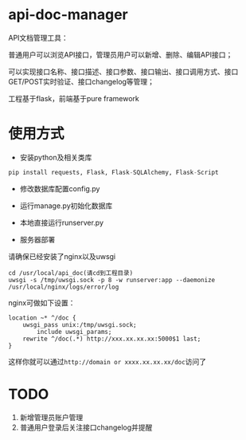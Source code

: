 api-doc-manager
===============
API文档管理工具：

普通用户可以浏览API接口，管理员用户可以新增、删除、编辑API接口；

可以实现接口名称、接口描述、接口参数、接口输出、接口调用方式、接口GET/POST实时验证、接口changelog等管理；

工程基于flask，前端基于pure framework

使用方式
===============
- 安装python及相关类库
```python
pip install requests, Flask, Flask-SQLAlchemy, Flask-Script
```

- 修改数据库配置config.py

- 运行manage.py初始化数据库

- 本地直接运行runserver.py

- 服务器部署

请确保已经安装了nginx以及uwsgi
```
cd /usr/local/api_doc(请cd到工程目录)
uwsgi -s /tmp/uwsgi.sock -p 8 -w runserver:app --daemonize /usr/local/nginx/logs/error/log
```

nginx可做如下设置：
```
location ~* ^/doc {
	uwsgi_pass unix:/tmp/uwsgi.sock;
    	include uwsgi_params;
	rewrite ^/doc(.*) http://xxx.xx.xx.xx:5000$1 last;
}
```

这样你就可以通过`http://domain or xxxx.xx.xx.xx/doc`访问了

TODO
===============
1. 新增管理员账户管理
2. 普通用户登录后关注接口changelog并提醒
